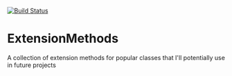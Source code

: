 [![Build Status](https://travis-ci.com/OliverMBathurst/ExtensionMethods.svg?branch=master)](https://travis-ci.com/OliverMBathurst/ExtensionMethods)
# ExtensionMethods
A collection of extension methods for popular classes that I'll potentially use in future projects
